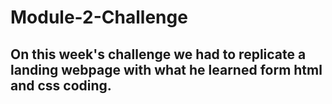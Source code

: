 # Module-2-Challenge

## On this week's challenge we had to replicate a landing webpage with what he learned form html and css coding.
